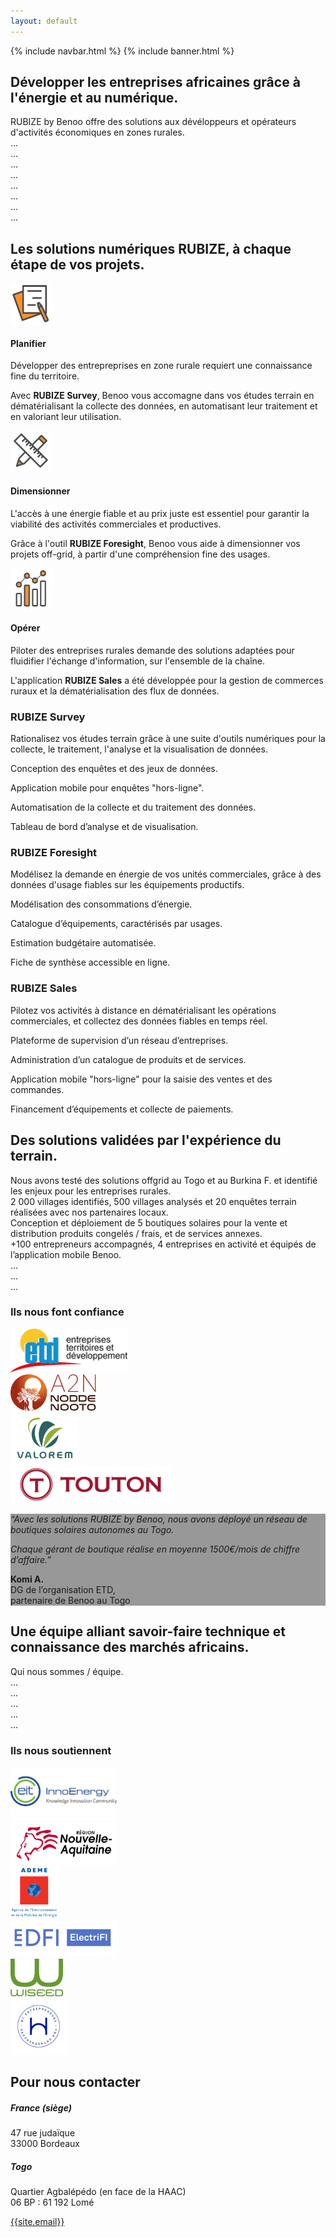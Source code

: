 ```yaml
---
layout: default
---
```


{% include navbar.html %}
{% include banner.html %}

<!-- About section -->

<div id="about" class="py-5 bg-light">
  <div class="container py-4">
    <h2 class="text-primary font-weight-bold pb-4">Développer les entreprises africaines grâce à l'énergie et au numérique.</h2>
    <p>
      RUBIZE by Benoo offre des solutions aux dévéloppeurs et opérateurs d'activités économiques en zones rurales.
      <br>...
      <br>...
      <br>...
      <br>...
      <br>...
      <br>...
      <br>...
      <br>...
    </p>
  </div>
</div>

<!-- Solutions section -->

<div id="solutions" class="py-5">
  <div class="container py-4">
    <h2 class="text-primary font-weight-bold pb-4">Les solutions numériques RUBIZE, à chaque étape de vos projets.</h2>
    <div class="row pt-3">
      <div class="col-12 col-lg-4 pb-3">
        <img src="assets/img/plan.png" alt="plan" height="65px">
        <h4 class="text-warning py-3">Planifier</h4>
        <p>Développer des entrepreprises en zone rurale requiert une connaissance fine du territoire.</p>
        <p>Avec <strong>RUBIZE Survey</strong>, Benoo vous accomagne dans vos études terrain en dématérialisant la collecte des données, en automatisant leur traitement et en valoriant leur utilisation.</p>
      </div>
      <div class="col-12 col-lg-4 pb-3">
        <img src="assets/img/design.png" alt="design" height="65px">
        <h4 class="text-warning py-3">Dimensionner</h4>
        <p>L'accès à une énergie fiable et au prix juste est essentiel pour garantir la viabilité des activités commerciales et productives.</p>
        <p>Grâce à l'outil <strong>RUBIZE Foresight</strong>, Benoo vous aide à dimensionner vos projets off-grid, à partir d'une compréhension fine des usages.</p>
      </div>
      <div class="col-12 col-lg-4 pb-3">
        <img src="assets/img/operate.png" alt="operate" height="65px">
        <h4 class="text-warning py-3">Opérer</h4>
        <p>Piloter des entreprises rurales demande des solutions adaptées pour fluidifier l'échange d'information, sur l'ensemble de la chaîne.</p>
        <p>L'application <strong>RUBIZE Sales</strong> a été développée pour la gestion de commerces ruraux et la dématérialisation des flux de données.</p>
      </div>
    </div>
  </div>
</div>

<!-- RUBIZE Survey -->

<div class="d-flex flex-column flex-lg-row justify-content-start bg-light">
  <div class="card-picture" style="background-image: linear-gradient(rgba(0,188,146,0.3), rgba(0,188,146,0.3)), url(assets/img/survey.jpg)">
  </div>
  <div>
    <div class="container card-content pl-lg-5 py-5 my-3">
      <h3 class="font-weight-bold pb-3">RUBIZE Survey</h3>
      <p class="pb-2">Rationalisez vos études terrain grâce à une suite d'outils numériques pour la collecte, le traitement, l'analyse et la visualisation de données.</p>
      <div class="d-flex">
        <i class="fas fa-fw mr-3 mt-1 fa-lg text-primary fa-database"></i>
        <p>Conception des enquêtes et des jeux de données.</p>
      </div>
      <div class="d-flex">
        <i class="fas fa-fw mr-3 mt-1 fa-lg text-primary fa-mobile-alt"></i>
        <p>Application mobile pour enquêtes "hors-ligne".</p>
      </div>
      <div class="d-flex">
        <i class="fas fa-fw mr-3 mt-1 fa-lg text-primary fa-cloud-upload-alt"></i>
        <p>Automatisation de la collecte et du traitement des données.</p>
      </div>
      <div class="d-flex">
        <i class="fas fa-fw mr-3 mt-1 fa-lg text-primary fa-chart-pie"></i>
        <p>Tableau de bord d’analyse et de visualisation.</p>
      </div>
    </div>
  </div>
</div>

<!-- RUBIZE Foresight -->

<div class="d-flex flex-column flex-lg-row-reverse justify-content-start">
  <div class="card-picture" style="background-image: linear-gradient(rgba(0,0,0,0.3), rgba(0,0,0,0.3)), url(assets/img/freezer.jpg)">
  </div>
  <div>
    <div class="container card-content pr-lg-5 py-5 my-3">
      <h3 class="font-weight-bold pb-3">RUBIZE Foresight</h3>
      <p class="pb-2">Modélisez la demande en énergie de vos unités commerciales, grâce à des données d'usage fiables sur les équipements productifs.</p>
      <div class="d-flex">
        <i class="fas fa-fw mr-3 mt-1 fa-lg text-dark fa-chart-bar"></i>
        <p>Modélisation des consommations d’énergie.</p>
      </div>
      <div class="d-flex">
        <i class="fas fa-fw mr-3 mt-1 fa-lg text-dark fa-clipboard-list"></i>
        <p>Catalogue d’équipements, caractérisés par usages.</p>
      </div>
      <div class="d-flex">
        <i class="fas fa-fw mr-3 mt-1 fa-lg text-dark fa-dollar-sign"></i>
        <p>Estimation budgétaire automatisée.</p>
      </div>
      <div class="d-flex">
        <i class="fas fa-fw mr-3 mt-1 fa-lg text-dark fa-desktop"></i>
        <p>Fiche de synthèse accessible en ligne.</p>
      </div>
    </div>
  </div>
</div>

<!-- RUBIZE Survey -->

<div class="d-flex flex-column flex-lg-row justify-content-start bg-light">
  <div class="card-picture" style="background-image: linear-gradient(rgba(230,126,34,0.3), rgba(230,126,34,0.3)), url(assets/img/akpene.jpg)">
  </div>
  <div>
    <div class="container card-content pl-lg-5 py-5 my-3">
      <h3 class="font-weight-bold pb-3">RUBIZE Sales</h3>
      <p class="pb-2">Pilotez vos activités à distance en dématérialisant les opérations commerciales, et collectez des données fiables en temps réel.</p>
      <div class="d-flex">
        <i class="fas fa-fw mr-3 mt-1 fa-lg text-warning fa-user-friends"></i>
        <p>Plateforme de supervision d’un réseau d’entreprises.</p>
      </div>
      <div class="d-flex">
        <i class="fas fa-fw mr-3 mt-1 fa-lg text-warning fa-store"></i>
        <p>Administration d’un catalogue de produits et de services.</p>
      </div>
      <div class="d-flex">
        <i class="fas fa-fw mr-3 mt-1 fa-lg text-warning fa-mobile-alt"></i>
        <p>Application mobile "hors-ligne" pour la saisie des ventes et des commandes.</p>
      </div>
      <div class="d-flex">
        <i class="fas fa-fw mr-3 mt-1 fa-lg text-warning fa-hand-holding-usd"></i>
        <p>Financement d’équipements et collecte de paiements.</p>
      </div>
    </div>
  </div>
</div>

<!-- Achievements section -->

<div id="achievements" class="py-5">
  <div class="container py-4">
    <h2 class="text-primary font-weight-bold pb-4">Des solutions validées par l'expérience du terrain.</h2>
    <div class="pb-4">
      <p>
        Nous avons testé des solutions offgrid au Togo et au Burkina F. et identifié les enjeux pour les entreprises rurales.
        <br>2 000 villages identifiés, 500 villages analysés et 20 enquêtes terrain réalisées avec nos partenaires locaux.
        <br>Conception et déploiement de 5 boutiques solaires pour la  vente et distribution produits congelés / frais, et de services annexes.
        <br>+100 entrepreneurs accompagnés, 4 entreprises en activité et équipés de l’application mobile Benoo.
        <br>...
        <br>...
        <br>...
      </p>
    </div>
    <h3 class="pb-4">Ils nous font confiance</h3>
    <div class="d-flex flex-wrap align-items-center justify-content-between">
      <div class="p-2">
        <img src="assets/img/etd.png" alt="ETD" height="70px" class="img-grayscale">
      </div>
      <div class="p-2">
        <img src="assets/img/a2n.png" alt="A2N" height="60px" class="img-grayscale">
      </div>
      <div class="p-2">
        <img src="assets/img/valorem.png" alt="Valorem" height="80px" class="img-grayscale">
      </div>
      <div class="p-2">
        <img src="assets/img/touton.png" alt="Touton" height="60px" class="img-grayscale">
      </div>
    </div>
  </div>
</div>

<div class="banner banner-small d-flex align-items-center py-5" style="background-image: linear-gradient(rgba(0,0,0,0.4),rgba(0,0,0,0.4)), url(assets/img/tetetou.jpg);">
  <div class="container d-md-flex justify-content-end">
    <div class="banner-quote">
      <p><em>“Avec les solutions RUBIZE by Benoo, nous avons déployé un réseau de boutiques solaires autonomes au Togo.</em></p>
      <p><em>Chaque gérant de boutique réalise en moyenne 1500€/mois de chiffre d’affaire.”</em></p>
      <p class="text-right"><strong>Komi A.</strong><br>DG de l’organisation ETD, <br>partenaire de Benoo au Togo</p>
    </div>
  </div>
</div>

<!-- Team section -->

<div id="team" class="py-5 bg-light">
  <div class="container py-4">
    <h2 class="text-primary font-weight-bold pb-4">Une équipe alliant savoir-faire technique et connaissance des marchés africains.</h2>
    <div class="pb-4">
      <p>Qui nous sommes / équipe.
        <br>...
        <br>...
        <br>...
        <br>...
        <br>...
      </p>
    </div>
    <h3 class="pb-4">Ils nous soutiennent</h3>
    <div class="d-flex flex-wrap align-items-center justify-content-between">
      <div class="p-2">
        <img src="assets/img/innoenergy.png" alt="InnoEnergy" height="85px" class="img-grayscale">
      </div>
      <div class="p-2">
        <img src="assets/img/region.png" alt="Région NA" height="70px" class="img-grayscale">
      </div>
      <div class="p-2">
        <img src="assets/img/ademe.png" alt="ADEME" height="80px" class="img-grayscale">
      </div>
      <div class="p-2">
        <img src="assets/img/electrifi.png" alt="ElectriFI" height="60px" class="img-grayscale">
      </div>
      <div class="p-2">
        <img src="assets/img/wiseed.png" alt="Wiseed" height="60px" class="img-grayscale">
      </div>
      <div class="p-2">
        <img src="assets/img/hemera.png" alt="Héméra" height="90px" class="img-grayscale">
      </div>
    </div>
  </div>
</div>

<!-- Contact section -->

<div id="contact" class="py-5">
  <div class="container py-4">
    <h2 class="text-primary font-weight-bold pb-4">Pour nous contacter</h2>
    <div class="row">
      <div class="col-12 col-lg-6 pb-4">
        <h5 class="pt-3">France (siège)</h5>
        <p>
          47 rue judaïque
          <br>33000 Bordeaux
        </p>
        <h5 class="pt-3">Togo</h5>
        <p>
          Quartier Agbalépédo (en face de la HAAC)
          <br>06 BP : 61 192 Lomé
        </p>
        <p class="pt-3">
          <i class="fas fa-fw mr-3 mt-1 fa-lg text-dark fa-envelope"></i>
          <a href="mailto:{{site.email}}">{{site.email}}</a>
        </p>
      </div>
      <div class="col-12 col-lg-6">
        <div id='map' style='width: 100%; height: 300px;'></div>
      </div>
    </div>
  </div>
</div>

<!-- Mapbox -->

<script src='https://api.mapbox.com/mapbox-gl-js/v1.4.1/mapbox-gl.js'></script>
<script>
  mapboxgl.accessToken = 'pk.eyJ1IjoiYmVub29lbmVyZ2llcyIsImEiOiJjanVvODFzMGMycmhoNDFvYXRpZGdneDd6In0.DVAcLunVw8zcRUC2IcuVig';
  var map = new mapboxgl.Map({
    container: 'map',
    style: 'mapbox://styles/mapbox/light-v10'
  });
  const bounds = new mapboxgl.LngLatBounds();
  var locations = [
    {
      name: 'headquarters',
      lat: 44.841552,
      lng: -0.583664
    },
    {
      name: 'togo',
      lat: 6.1924472,
      lng: 1.2036118
    }
  ];
  locations.forEach((location) => {
    new mapboxgl.Marker()
      .setLngLat([location.lng,location.lat])
      .addTo(map);
    bounds.extend([location.lng, location.lat ]);
  });
  map.fitBounds(bounds, { padding: 70, maxZoom: 2, duration: 0 });
  map.addControl(new mapboxgl.NavigationControl());
</script>
